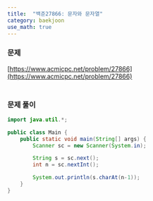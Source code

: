 ```yaml
---
title:  "백준27866: 문자와 문자열"
category: baekjoon
use_math: true
---
```




### 문제

[https://www.acmicpc.net/problem/27866](https://www.acmicpc.net/problem/27866)



### <br>문제 풀이

```java
import java.util.*;

public class Main {
    public static void main(String[] args) {
        Scanner sc = new Scanner(System.in);

        String s = sc.next();
        int n = sc.nextInt();

        System.out.println(s.charAt(n-1));
    }
}
```

